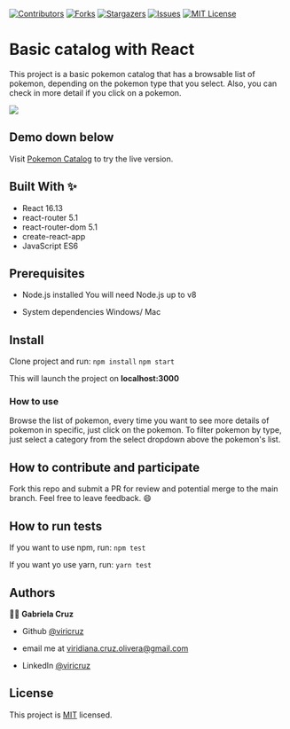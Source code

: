 
[![Contributors][contributors-shield]][contributors-url]
[![Forks][forks-shield]][forks-url]
[![Stargazers][stars-shield]][stars-url]
[![Issues][issues-shield]][issues-url]
[![MIT License][license-shield]][license-url]

# Basic catalog with React
This project is a basic pokemon catalog that has a browsable list of pokemon, depending on the pokemon type that you select. Also, you can check in more detail if you click on a pokemon.

[![](https://i.imgur.com/W4p5uMu.png)](https://drive.google.com/file/d/1_VbEV0ZjVnuLhfl1C8AjJhTsD8z6yyI-/view?usp=sharing)


## Demo down below
Visit [Pokemon Catalog](https://pokemon-catalogue.herokuapp.com/) to try the live version.

## Built With ✨
- React 16.13
- react-router 5.1
- react-router-dom 5.1
- create-react-app
- JavaScript ES6


## Prerequisites
* Node.js installed
You will need Node.js up to v8

* System dependencies
Windows/ Mac


## Install
Clone project and run:
`npm install`
`npm start`

This will launch the project on **localhost:3000**


### How to use
Browse the list of pokemon, every time you want to see more details of pokemon in specific, just click on the pokemon. To filter pokemon by type, just select a category from the select dropdown above the pokemon's list.



## How to contribute and participate
Fork this repo and submit a PR for review and potential merge to the main branch. Feel free to leave feedback. :smile:

## How to run tests
If you want to use npm, run:
`npm test`

If you want yo use yarn, run:
`yarn test`

## Authors

👨‍💻 **Gabriela Cruz**

- Github [@viricruz](https://github.com/ViriCruz/)

- email me at viridiana.cruz.olivera@gmail.com

- LinkedIn [@viricruz](https://www.linkedin.com/in/viricruz/)

## License

This project is [MIT](LICENSE) licensed.

<!-- MARKDOWN LINKS & IMAGES -->
<!-- https://www.markdownguide.org/basic-syntax/#reference-style-links -->

[contributors-shield]: https://img.shields.io/github/contributors/viricruz/basic-catalogue-react.svg?style=flat-square
[contributors-url]: https://github.com/viricruz/basic-catalogue-react/graphs/contributors
[forks-shield]: https://img.shields.io/github/forks/viricruz/basic-catalogue-react
[forks-url]: https://github.com/viricruz/basic-catalogue-react/network/members
[stars-shield]: https://img.shields.io/github/stars/viricruz/basic-catalogue-react
[stars-url]: https://github.com/viricruz/basic-catalogue-react/stargazers
[issues-shield]: https://img.shields.io/github/issues/viricruz/basic-catalogue-react
[issues-url]: https://github.com/viricruz/basic-catalogue-react/issues
[license-shield]: https://img.shields.io/github/license/viricruz/basic-catalogue-react
[license-url]: https://github.com/viricruz/basic-catalogue-react/blob/master/LICENSE.txt
